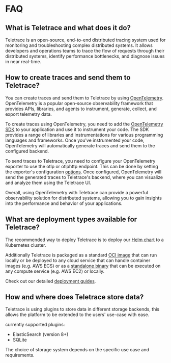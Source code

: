 # FAQ

## What is Teletrace and what does it do?

Teletrace is an open-source, end-to-end distributed tracing system used for monitoring and troubleshooting complex distributed systems.
It allows developers and operations teams to trace the flow of requests through their distributed systems,
identify performance bottlenecks, and diagnose issues in near real-time.

## How to create traces and send them to Teletrace?

You can create traces and send them to Teletrace by using [OpenTelemetry](https://opentelemetry.io/).
OpenTelemetry is a popular open-source observability framework that provides APIs, libraries, and agents to instrument, generate, collect, and export telemetry data.

To create traces using OpenTelemetry, you need to add the [OpenTelemetry SDK](https://opentelemetry.io/docs/instrumentation/) to your application and use it to instrument your code.
The SDK provides a range of libraries and instrumentations for various programming languages and frameworks.
Once you've instrumented your code, OpenTelemetry will automatically generate traces and send them to the configured backend.

To send traces to Teletrace, you need to configure your OpenTelemetry exporter to use the otlp or otlphttp endpoint.
This can be done by setting the exporter's configuration [options](https://opentelemetry.io/docs/collector/configuration/#exporters).
Once configured, OpenTelemetry will send the generated traces to Teletrace's backend, where you can visualize and analyze them using the Teletrace UI.

Overall, using OpenTelemetry with Teletrace can provide a powerful observability solution for distributed systems, allowing you to gain insights into the performance and behavior of your applications.

## What are deployment types available for Teletrace?

The recommended way to deploy Teletrace is to deploy our [Helm chart](https://github.com/teletrace/helm-charts) to a Kubernetes cluster.

Additionally Teletrace is packaged as a standard [OCI image](https://hub.docker.com/r/teletrace/teletrace) that can run locally or be deployed to any cloud service that can handle container images (e.g. AWS ECS)
or as a [standalone binary](https://github.com/teletrace/teletrace/releases) that can be executed on any compute service (e.g. AWS EC2) or locally.

Check out our detailed [deployment guides](../operator-guide/deployment/standalone.md).

## How and where does Teletrace store data?

Teletrace is using plugins to store data in different storage backends,
this allows the platform to be extended to the users' use-case with ease.

currently supported plugins:

- ElasticSearch (version 8+)
- SQLite

The choice of storage system depends on the specific use case and requirements.
